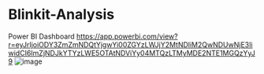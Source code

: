 # Blinkit-Analysis
Power BI Dashboard
https://app.powerbi.com/view?r=eyJrIjoiODY3ZmZmNDQtYjgwYi00ZGYzLWJjY2MtNDliM2QwNDUwNjE3IiwidCI6ImZjNDJkYTYzLWE5OTAtNDViYy04MTQzLTMyMDE2NTE1MGQzYyJ9
![image](https://github.com/user-attachments/assets/ba7dbb48-3b7d-4b19-8b2a-78066bf2c1d0)
